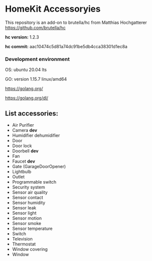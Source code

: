 # HomeKit  Accessoryies
This repository is an add-on to brutella/hc from Matthias Hochgatterer https://github.com/brutella/hc

**hc version:** 1.2.3

**hc commit:** aac10474c5d81a74dc91be5db4cca38301d1ec8a

### Development environment

OS: ubuntu 20.04 lts

GO: version 1.15.7 linux/amd64

https://golang.org/

https://golang.org/dl/

## List accessories:
- Air Purifier
- Camera **dev**
- Humidifier dehumidifier
- Door
- Door lock
- Doorbell **dev**
- Fan
- Faucet **dev**
- Gate (GarageDoorOpener)
- Lightbulb
- Outlet
- Programmable switch
- Security system
- Sensor air quality
- Sensor contact
- Sensor humidity
- Sensor leak
- Sensor light
- Sensor motion
- Sensor smoke
- Sensor temperature
- Switch
- Television
- Thermostat
- Window covering
- Window